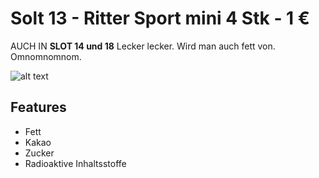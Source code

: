 [img]:https://github.com/zerocity/metalabAutomat/raw/master/13/1.jpg "Logo Title Text 2"

# Solt 13 - Ritter Sport mini 4 Stk -  1 &euro;

AUCH IN **SLOT 14 und 18**
Lecker lecker. Wird man auch fett von. Omnomnomnom.

![alt text][img]



## Features
+ Fett
+ Kakao
+ Zucker
+ Radioaktive Inhaltsstoffe
